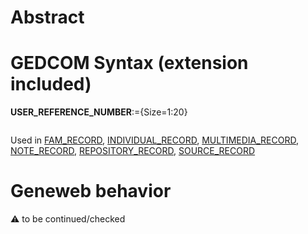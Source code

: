 ﻿# Abstract

# GEDCOM Syntax (extension included)

**USER_REFERENCE_NUMBER**:={Size=1:20}
<pre>
</pre>
Used in <a href=Ged.FAM_RECORD>FAM_RECORD</a>, <a href=Ged.INDIVIDUAL_RECORD>INDIVIDUAL_RECORD</a>, <a href=Ged.MULTIMEDIA_RECORD>MULTIMEDIA_RECORD</a>, <a href=Ged.NOTE_RECORD>NOTE_RECORD</a>, <a href=Ged.REPOSITORY_RECORD>REPOSITORY_RECORD</a>, <a href=Ged.SOURCE_RECORD>SOURCE_RECORD</a><br />

# Geneweb behavior


:warning: to be continued/checked

